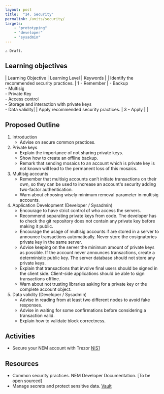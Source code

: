 ```yaml
---
layout: post
title:  "14. Security"
permalink: /units/security/
targets: 
    - "prototyping"
    - "developer"
    - "sysadmin"
---
```


    ⚠️️ Draft.

## Learning objectives 

| Learning Objective | Learning Level | Keywords |
| Identify the recommended security practices. | 1 - Remember | - Backup <br> - Multisig <br> - Private Key <br> - Access control<br> - Storage and interaction with private keys<br>  - Data validity|
| Apply recommended security practices. | 3 - Apply | |

## Proposed Outline

1. Introduction
    * Advise on secure common practices.
2. Private keys
    * Explain the importance of not sharing private keys.
    * Show how to create an offline backup.
    * Remark that sending mosaics to an account which is private key is not known will lead to the permanent loss of this mosaics. 
3. Multisig accounts
    * Remember that multisig accounts can’t initiate transactions on their own, so they can be used to increase an account's security adding two-factor authentication.
    * Warn about choosing wisely minimum removal parameter in multisig accounts.
4. Application Development (Developer / Sysadmin)
    * Encourage to have strict control of who access the servers.
    * Recommend separating private keys from code. The developer has to check the git repository does not contain any private key before making it public.
    * Encourage the usage of multisig accounts if are stored in a server to announce transactions automatically. Never store the cosignatories private key in the same server.
    * Advise keeping on the server the minimum amount of private keys as possible. If the account never announces transactions, create a deterministic public key. The server database should not store any private keys.
    * Explain that transactions that involve final users should be signed in the client side. Client-side applications should be able to sign transactions offline.
    * Warn about not trusting libraries asking for a private key or the complete account object.
5. Data validity (Developer / Sysadmin)
    * Advise in reading from at least two different nodes to avoid fake responses.
    * Advise in waiting for some confirmations before considering a transaction valid.
    * Explain how to validate block correctness.

## Activities

* Secure your NEM account with Trezor [NIS1](https://www.youtube.com/watch?v=HB5qBAqjxqg)

## Resources

* Common security practices. NEM Developer Documentation. [To be open sourced] 
* Manage secrets and protect sensitive data. [Vault](https://www.vaultproject.io/)
